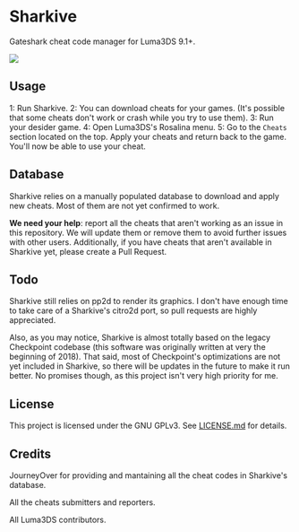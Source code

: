 # Sharkive

Gateshark cheat code manager for Luma3DS 9.1+.

![](https://i.imgur.com/RYyVRJw.png)

## Usage

1: Run Sharkive.
2: You can download cheats for your games. (It's possible that some cheats don't work or crash while you try to use them).
3: Run your desider game.
4: Open Luma3DS's Rosalina menu.
5: Go to the `Cheats` section located on the top. Apply your cheats and return back to the game. You'll now be able to use your cheat.

## Database

Sharkive relies on a manually populated database to download and apply new cheats. Most of them are not yet confirmed to work.

**We need your help**: report all the cheats that aren't working as an issue in this repository. We will update them or remove them to avoid further issues with other users. Additionally, if you have cheats that aren't available in Sharkive yet, please create a Pull Request.

## Todo

Sharkive still relies on pp2d to render its graphics. I don't have enough time to take care of a Sharkive's citro2d port, so pull requests are highly appreciated.

Also, as you may notice, Sharkive is almost totally based on the legacy Checkpoint codebase (this software was originally written at very the beginning of 2018). That said, most of Checkpoint's optimizations are not yet included in Sharkive, so there will be updates in the future to make it run better. No promises though, as this project isn't very high priority for me.

## License

This project is licensed under the GNU GPLv3. See [LICENSE.md](https://github.com/BernardoGiordano/Sharkive/blob/master/LICENSE) for details.

## Credits

JourneyOver for providing and mantaining all the cheat codes in Sharkive's database.

All the cheats submitters and reporters.

All Luma3DS contributors.